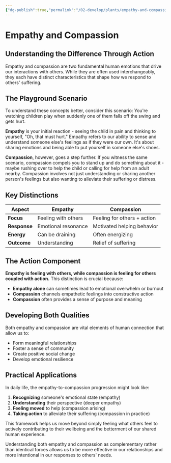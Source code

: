 ```yaml
---
{"dg-publish":true,"permalink":"/02-develop/plants/empathy-and-compassion/","title":"Empathy and Compassion","tags":["empathy","compassion","emotional-intelligence","psychology","human-connection"]}
---
```



# Empathy and Compassion
## Understanding the Difference Through Action

Empathy and compassion are two fundamental human emotions that drive our interactions with others. While they are often used interchangeably, they each have distinct characteristics that shape how we respond to others' suffering.

## The Playground Scenario

To understand these concepts better, consider this scenario: You're watching children play when suddenly one of them falls off the swing and gets hurt.

**Empathy** is your initial reaction - seeing the child in pain and thinking to yourself, "Oh, that must hurt." Empathy refers to our ability to sense and understand someone else's feelings as if they were our own. It's about sharing emotions and being able to put yourself in someone else's shoes.

**Compassion**, however, goes a step further. If you witness the same scenario, compassion compels you to stand up and do something about it - maybe rushing over to help the child or calling for help from an adult nearby. Compassion involves not just understanding or sharing another person's feelings but also wanting to alleviate their suffering or distress.

## Key Distinctions

| Aspect | Empathy | Compassion |
|--------|---------|------------|
| **Focus** | Feeling with others | Feeling for others + action |
| **Response** | Emotional resonance | Motivated helping behavior |
| **Energy** | Can be draining | Often energizing |
| **Outcome** | Understanding | Relief of suffering |

## The Action Component

**Empathy is feeling with others, while compassion is feeling for others coupled with action.** This distinction is crucial because:

- **Empathy alone** can sometimes lead to emotional overwhelm or burnout
- **Compassion** channels empathetic feelings into constructive action
- **Compassion** often provides a sense of purpose and meaning

## Developing Both Qualities

Both empathy and compassion are vital elements of human connection that allow us to:
- Form meaningful relationships
- Foster a sense of community
- Create positive social change
- Develop emotional resilience

## Practical Applications

In daily life, the empathy-to-compassion progression might look like:

1. **Recognizing** someone's emotional state (empathy)
2. **Understanding** their perspective (deeper empathy)
3. **Feeling moved** to help (compassion arising)
4. **Taking action** to alleviate their suffering (compassion in practice)

This framework helps us move beyond simply feeling what others feel to actively contributing to their wellbeing and the betterment of our shared human experience.

Understanding both empathy and compassion as complementary rather than identical forces allows us to be more effective in our relationships and more intentional in our responses to others' needs.
